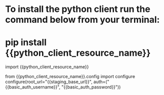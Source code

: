 # To install the python client run the command below from your terminal:
# pip install {{python_client_resource_name}}

import {{python_client_resource_name}}

from {{python_client_resource_name}}.config import configure
configure(root_url="{{staging_base_url}}", auth=("{{basic_auth_username}}", "{{basic_auth_password}}"))
